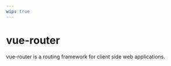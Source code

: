 ```yaml
---
wip: true
---
```


# vue-router

vue-router is a routing framework for client side web applications.
